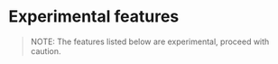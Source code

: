 # Experimental features

> NOTE: The features listed below are experimental, proceed with caution.


